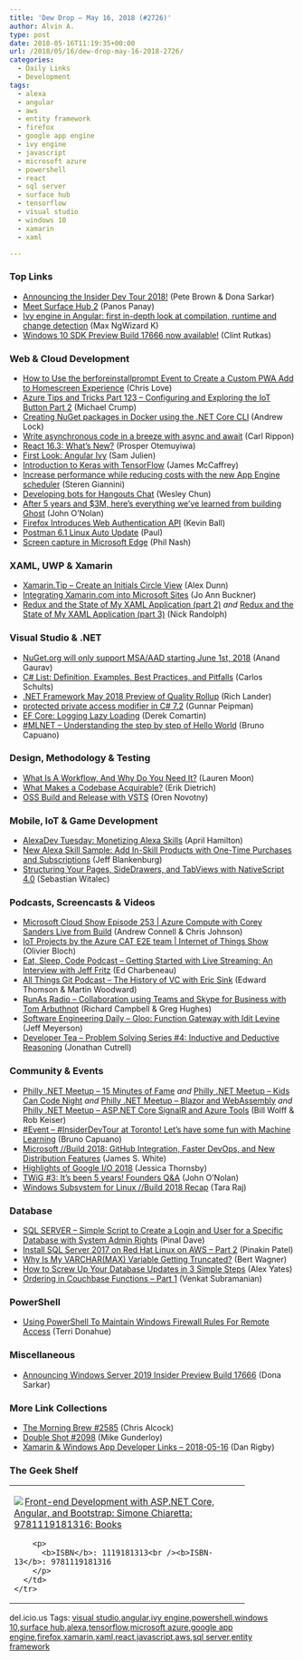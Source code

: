 ```yaml
---
title: 'Dew Drop – May 16, 2018 (#2726)'
author: Alvin A.
type: post
date: 2018-05-16T11:19:35+00:00
url: /2018/05/16/dew-drop-may-16-2018-2726/
categories:
  - Daily Links
  - Development
tags:
  - alexa
  - angular
  - aws
  - entity framework
  - firefox
  - google app engine
  - ivy engine
  - javascript
  - microsoft azure
  - powershell
  - react
  - sql server
  - surface hub
  - tensorflow
  - visual studio
  - windows 10
  - xamarin
  - xaml

---
```

### <a name="top"></a>Top Links

  * <a href="https://blogs.windows.com/buildingapps/2018/05/15/announcing-the-insider-dev-tour-2018/?WT.mc_id=DX_MVP4025064" target="_blank">Announcing the Insider Dev Tour 2018!</a> (Pete Brown & Dona Sarkar)
  * <a href="http://blogs.windows.com/devices/2018/05/15/meet-surface-hub-2/?WT.mc_id=DX_MVP4025064" target="_blank">Meet Surface Hub 2</a> (Panos Panay)
  * <a href="https://blog.angularindepth.com/ivy-engine-in-angular-first-in-depth-look-at-compilation-runtime-and-change-detection-876751edd9fd?source=rss----e5ed704095b---4" target="_blank">Ivy engine in Angular: first in-depth look at compilation, runtime and change detection</a> (Max NgWizard K)
  * <a href="http://blogs.windows.com/buildingapps/2018/05/15/windows-10-sdk-preview-build-17666-now-available/?WT.mc_id=DX_MVP4025064" target="_blank">Windows 10 SDK Preview Build 17666 now available!</a> (Clint Rutkas)



### <a name="web"></a>Web & Cloud Development

  * <a href="https://love2dev.com/blog/beforeinstallprompt" target="_blank">How to Use the berforeinstallprompt Event to Create a Custom PWA Add to Homescreen Experience</a> (Chris Love)
  * <a href="https://www.michaelcrump.net/azure-tips-and-tricks123/" target="_blank">Azure Tips and Tricks Part 123 &#8211; Configuring and Exploring the IoT Button Part 2</a> (Michael Crump)
  * <a href="https://andrewlock.net/creating-nuget-packages-in-docker-using-the-net-core-cli/" target="_blank">Creating NuGet packages in Docker using the .NET Core CLI</a> (Andrew Lock)
  * <a href="https://www.carlrippon.com/typescript-async-and-await/" target="_blank">Write asynchronous code in a breeze with async and await</a> (Carl Rippon)
  * <a href="https://auth0.com/blog/whats-new-in-react-16-3/" target="_blank">React 16.3: What’s New?</a> (Prosper Otemuyiwa)
  * <a href="https://www.telerik.com/blogs/first-look-angular-ivy" target="_blank">First Look: Angular Ivy</a> (Sam Julien)
  * <a href="https://visualstudiomagazine.com/articles/2018/05/01/inroduction-to-keras.aspx" target="_blank">Introduction to Keras with TensorFlow</a> (James McCaffrey)
  * <a href="http://feedproxy.google.com/~r/ClPlBl/~3/fge-93y9O1w/Increase-performance-while-reducing-costs-with-the-new-App-Engine-scheduler.html" target="_blank">Increase performance while reducing costs with the new App Engine scheduler</a> (Steren Giannini)
  * <a href="http://feedproxy.google.com/~r/GDBcode/~3/szOxXQDsEGA/developing-bots-for-hangouts-chat.html" target="_blank">Developing bots for Hangouts Chat</a> (Wesley Chun)
  * <a href="https://blog.ghost.org/5/" target="_blank">After 5 years and $3M, here&#8217;s everything we&#8217;ve learned from building Ghost</a> (John O&#8217;Nolan)
  * <a href="http://www.infoq.com/news/2018/05/firefox-web-authentication-api?utm_campaign=infoq_content&utm_source=infoq&utm_medium=feed&utm_term=global" target="_blank">Firefox Introduces Web Authentication API</a> (Kevin Ball)
  * <a href="http://blog.getpostman.com/2018/05/16/postman-6-1-linux-auto-update/" target="_blank">Postman 6.1 Linux Auto Update</a> (Paul)
  * <a href="https://twilioinc.wpengine.com/2018/05/screen-capture-in-microsoft-edge.html" target="_blank">Screen capture in Microsoft Edge</a> (Phil Nash)



### <a name="silverlight"></a>XAML, UWP & Xamarin

  * <a href="https://alexdunn.org/2018/05/15/xamarin-tip-create-an-initials-circle-view/" target="_blank">Xamarin.Tip – Create an Initials Circle View</a> (Alex Dunn)
  * <a href="https://blog.xamarin.com/integrating-xamarin-com-microsoft-sites/" target="_blank">Integrating Xamarin.com into Microsoft Sites</a> (Jo Ann Buckner)
  * <a href="http://feedproxy.google.com/~r/NicksNetTravels/~3/EXYpvIITnXE/post.aspx" target="_blank">Redux and the State of My XAML Application (part 2)</a> _and_ <a href="http://feedproxy.google.com/~r/NicksNetTravels/~3/Y2OH9Ez9guQ/post.aspx" target="_blank">Redux and the State of My XAML Application (part 3)</a> (Nick Randolph)



### <a name="dotnet"></a>Visual Studio & .NET

  * <a href="https://blog.nuget.org/20180515/NuGet.org-will-only-support-MSA-AAD-starting-June.html" target="_blank">NuGet.org will only support MSA/AAD starting June 1st, 2018</a> (Anand Gaurav)
  * <a href="http://feedproxy.google.com/~r/SubMain/~3/A9Ro94mLR5E/" target="_blank">C# List: Definition, Examples, Best Practices, and Pitfalls</a> (Carlos Schults)
  * <a href="https://blogs.msdn.microsoft.com/dotnet/2018/05/15/net-framework-may-2018-preview-of-quality-rollup/" target="_blank">.NET Framework May 2018 Preview of Quality Rollup</a> (Rich Lander)
  * <a href="http://feedproxy.google.com/~r/gunnarpeipman/~3/nNpRCmZbUVs/" target="_blank">protected private access modifier in C# 7.2</a> (Gunnar Peipman)
  * <a href="https://codeopinion.com/entity-framework-core-logging-lazy-loading/" target="_blank">EF Core: Logging Lazy Loading</a> (Derek Comartin)
  * <a href="http://feedproxy.google.com/~r/elbruno/~3/Vqt0-kqW9y8/" target="_blank">#MLNET – Understanding the step by step of Hello World</a> (Bruno Capuano)



### <a name="design"></a>Design, Methodology & Testing

  * <a href="https://blog.trello.com/what-is-a-workflow-and-why-do-you-need-it" target="_blank">What Is A Workflow, And Why Do You Need It?</a> (Lauren Moon)
  * <a href="https://blog.ndepend.com/what-makes-codebase-acquirable/" target="_blank">What Makes a Codebase Acquirable?</a> (Erik Dietrich)
  * <a href="https://oren.codes/2018/05/15/oss-build-and-release-with-vsts/" target="_blank">OSS Build and Release with VSTS</a> (Oren Novotny)



### <a name="mobile"></a>Mobile, IoT & Game Development

  * <a href="https://lovemyecho.com/2018/05/15/alexadev-tuesday-monetizing-alexa-skills/" target="_blank">AlexaDev Tuesday: Monetizing Alexa Skills</a> (April Hamilton)
  * <a href="https://developer.amazon.com/blogs/alexa/post/cb68e420-8097-4c85-97bc-016f3a0321f2/new-alexa-skill-sample-add-in-skill-products-with-one-time-purchases-and-subscriptions" target="_blank">New Alexa Skill Sample: Add In-Skill Products with One-Time Purchases and Subscriptions</a> (Jeff Blankenburg)
  * <a href="https://www.nativescript.org/blog/structuring-your-pages-sidedrawers-and-tabviews-with-nativescript-4.0" target="_blank">Structuring Your Pages, SideDrawers, and TabViews with NativeScript 4.0</a> (Sebastian Witalec)



### <a name="podcasts"></a>Podcasts, Screencasts & Videos

  * <a href="http://feeds.microsoftcloudshow.com/~r/microsoftcloudshowepisodes/~3/IGG0sBGo_ZE/253-azure-compute-with-corey-sanders-live-from-build" target="_blank">Microsoft Cloud Show Episode 253 | Azure Compute with Corey Sanders Live from Build</a> (Andrew Connell & Chris Johnson)
  * <a href="https://channel9.msdn.com/Shows/Internet-of-Things-Show/IoT-Projects-by-the-Azure-CAT-E2E-team?WT.mc_id=DX_MVP4025064" target="_blank">IoT Projects by the Azure CAT E2E team | Internet of Things Show</a> (Olivier Bloch)
  * <a href="https://www.telerik.com/blogs/getting-started-with-live-streaming-an-interview-with-jeff-fritz" target="_blank">Eat, Sleep, Code Podcast &#8211; Getting Started with Live Streaming: An Interview with Jeff Fritz</a> (Ed Charbeneau)
  * <a href="https://www.allthingsgit.com/episodes/the_history_of_vc_with_eric_sink.html" target="_blank">All Things Git Podcast &#8211; The History of VC with Eric Sink</a> (Edward Thomson & Martin Woodward)
  * <a href="http://feedproxy.google.com/~r/RunaAsRadioWma/~3/e35gp3uOdww/default.aspx" target="_blank">RunAs Radio &#8211; Collaboration using Teams and Skype for Business with Tom Arbuthnot</a> (Richard Campbell & Greg Hughes)
  * <a href="https://softwareengineeringdaily.com/2018/05/16/gloo-function-gateway-with-idit-levine/" target="_blank">Software Engineering Daily &#8211; Gloo: Function Gateway with Idit Levine</a> (Jeff Meyerson)
  * <a href="http://developertea.simplecast.fm/inductive-and-deductive-reasoning" target="_blank">Developer Tea &#8211; Problem Solving Series #4: Inductive and Deductive Reasoning</a> (Jonathan Cutrell)



### <a name="events"></a>Community & Events

  * <a href="https://www.meetup.com/Philly-NET/events/250803974/" target="_blank">Philly .NET Meetup &#8211; 15 Minutes of Fame</a> _and_ <a href="https://www.meetup.com/Philly-NET/events/250803839/" target="_blank">Philly .NET Meetup &#8211; Kids Can Code Night</a> _and_ <a href="https://www.meetup.com/Philly-NET/events/250803636/" target="_blank">Philly .NET Meetup &#8211; Blazor and WebAssembly</a> _and_ <a href="https://www.meetup.com/Philly-NET/events/250803607/" target="_blank">Philly .NET Meetup &#8211; ASP.NET Core SignalR and Azure Tools</a> (Bill Wolff & Rob Keiser)
  * <a href="http://feedproxy.google.com/~r/elbruno/~3/rSXQm41CkTo/" target="_blank">#Event – #InsiderDevTour at Toronto! Let’s have some fun with Machine Learning</a> (Bruno Capuano)
  * <a href="https://blogs.msdn.microsoft.com/vsappcenter/microsoft-build-2018-github-integration-faster-devops-and-new-distribution-features/" target="_blank">Microsoft //Build 2018: GitHub Integration, Faster DevOps, and New Distribution Features</a> (James S. White)
  * <a href="https://code.tutsplus.com/tutorials/highlights-of-google-io-2018--cms-31140" target="_blank">Highlights of Google I/O 2018</a> (Jessica Thornsby)
  * <a href="https://blog.ghost.org/twig-3-its-been-5-years/" target="_blank">TWiG #3: It&#8217;s been 5 years! Founders Q&A</a> (John O&#8217;Nolan)
  * <a href="https://blogs.msdn.microsoft.com/commandline/2018/05/15/build-2018-recap/" target="_blank">Windows Subsystem for Linux //Build 2018 Recap</a> (Tara Raj)



### <a name="sql"></a>Database

  * <a href="https://blog.sqlauthority.com/2018/05/16/sql-server-simple-script-to-create-a-login-and-user-for-a-specific-database-with-system-admin-rights/" target="_blank">SQL SERVER – Simple Script to Create a Login and User for a Specific Database with System Admin Rights</a> (Pinal Dave)
  * <a href="http://feedproxy.google.com/~r/MSSQLTips-LatestSqlServerTips/~3/AaXWKv_HOWc/tip.asp" target="_blank">Install SQL Server 2017 on Red Hat Linux on AWS &#8211; Part 2</a> (Pinakin Patel)
  * <a href="http://www.sqlservercentral.com/blogs/bert-wagner/2018/05/15/why-is-my-varcharmax-variable-getting-truncated/" target="_blank">Why Is My VARCHAR(MAX) Variable Getting Truncated?</a> (Bert Wagner)
  * <a href="http://feedproxy.google.com/~r/BrentOzar-SqlServerDba/~3/TaiUvzUHz90/" target="_blank">How to Screw Up Your Database Updates in 3 Simple Steps</a> (Alex Yates)
  * <a href="https://blog.couchbase.com/ordering-couchbase-functions-1/" target="_blank">Ordering in Couchbase Functions – Part 1</a> (Venkat Subramanian)



### <a name="ps"></a>PowerShell

  * <a href="https://blogs.msdn.microsoft.com/mvpawardprogram/2018/05/15/powershell-windows-firewall/" target="_blank">Using PowerShell To Maintain Windows Firewall Rules For Remote Access</a> (Terri Donahue)



### <a name="misc"></a>Miscellaneous

  * <a href="http://blogs.windows.com/windowsexperience/2018/05/15/announcing-windows-server-2019-insider-preview-build-17666/?WT.mc_id=DX_MVP4025064" target="_blank">Announcing Windows Server 2019 Insider Preview Build 17666</a> (Dona Sarkar)



### <a name="links"></a>More Link Collections

  * <a href="http://feedproxy.google.com/~r/ReflectivePerspective/~3/1P49XfDqTqc/" target="_blank">The Morning Brew #2585</a> (Chris Alcock)
  * <a href="https://afreshcup.com/home/2018/05/16/double-shot-2098.html" target="_blank">Double Shot #2098</a> (Mike Gunderloy)
  * <a href="https://links.danrigby.com/2018/05/app-developer-links-2018-05-16/" target="_blank">Xamarin & Windows App Developer Links &#8211; 2018-05-16</a> (Dan Rigby)



### <a name="shelf"></a>The Geek Shelf

<div class="wlWriterEditableSmartContent" id="scid:7dc1bd33-94bd-46fd-a20b-0131235bcd47:ebbe4788-c873-48fd-8c90-43bd33858491" style="margin: 0px; padding: 0px; float: none; display: inline;">
  <table cellspacing="0" cellpadding="2" width="400" border="0" unselectable="on">
    <tr>
      <td valign="top" width="400">
        <p>
          <a title="Front-end Development with ASP.NET Core, Angular, and Bootstrap: Simone Chiaretta: 9781119181316: Books" href="https://www.amazon.com/exec/obidos/ASIN/1119181313/amavin-20"><img data-recalc-dims="1" decoding="async" src="https://i0.wp.com/images-na.ssl-images-amazon.com/images/I/51fFNIOwqkL._AC_US218_.jpg?w=660&#038;ssl=1" border="0" align="left" style="float:left" />Front-end Development with ASP.NET Core, Angular, and Bootstrap: Simone Chiaretta: 9781119181316: Books</a>
        </p>
        
        <p>
          <b>ISBN</b>: 1119181313<br /><b>ISBN-13</b>: 9781119181316
        </p>
      </td>
    </tr>
  </table>
</div>



<div class="wlWriterEditableSmartContent" id="scid:77ECF5F8-D252-44F5-B4EB-D463C5396A79:343fce64-5c14-4419-8cdf-c11aebb39a76" style="margin: 0px; padding: 0px; float: none; display: inline;">
  del.icio.us Tags: <a href="http://del.icio.us/popular/visual+studio" rel="tag">visual studio</a>,<a href="http://del.icio.us/popular/angular" rel="tag">angular</a>,<a href="http://del.icio.us/popular/ivy+engine" rel="tag">ivy engine</a>,<a href="http://del.icio.us/popular/powershell" rel="tag">powershell</a>,<a href="http://del.icio.us/popular/windows+10" rel="tag">windows 10</a>,<a href="http://del.icio.us/popular/surface+hub" rel="tag">surface hub</a>,<a href="http://del.icio.us/popular/alexa" rel="tag">alexa</a>,<a href="http://del.icio.us/popular/tensorflow" rel="tag">tensorflow</a>,<a href="http://del.icio.us/popular/microsoft+azure" rel="tag">microsoft azure</a>,<a href="http://del.icio.us/popular/google+app+engine" rel="tag">google app engine</a>,<a href="http://del.icio.us/popular/firefox" rel="tag">firefox</a>,<a href="http://del.icio.us/popular/xamarin" rel="tag">xamarin</a>,<a href="http://del.icio.us/popular/xaml" rel="tag">xaml</a>,<a href="http://del.icio.us/popular/react" rel="tag">react</a>,<a href="http://del.icio.us/popular/javascript" rel="tag">javascript</a>,<a href="http://del.icio.us/popular/aws" rel="tag">aws</a>,<a href="http://del.icio.us/popular/sql+server" rel="tag">sql server</a>,<a href="http://del.icio.us/popular/entity+framework" rel="tag">entity framework</a>
</div>